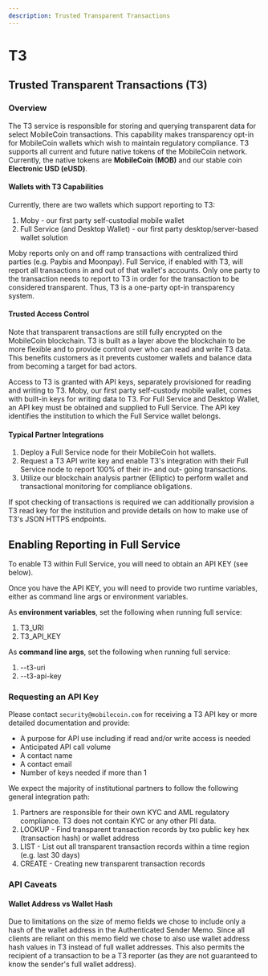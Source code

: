 ```yaml
---
description: Trusted Transparent Transactions
---
```


# T3

## Trusted Transparent Transactions (T3)

### Overview

The T3 service is responsible for storing and querying transparent data for select MobileCoin transactions. This capability makes transparency opt-in for MobileCoin wallets which wish to maintain regulatory compliance. T3 supports all current and future native tokens of the MobileCoin network. Currently, the native tokens are **MobileCoin (MOB)** and our stable coin **Electronic USD (eUSD)**.

#### Wallets with T3 Capabilities

Currently, there are two wallets which support reporting to T3:

1. Moby - our first party self-custodial mobile wallet
2. Full Service (and Desktop Wallet) - our first party desktop/server-based wallet solution

Moby reports only on and off ramp transactions with centralized third parties (e.g. Paybis and Moonpay). Full Service, if enabled with T3, will report all transactions in and out of that wallet's accounts. Only one party to the transaction needs to report to T3 in order for the transaction to be considered transparent. Thus, T3 is a one-party opt-in transparency system.

#### Trusted Access Control

Note that transparent transactions are still fully encrypted on the MobileCoin blockchain. T3 is built as a layer above the blockchain to be more flexible and to provide control over who can read and write T3 data. This benefits customers as it prevents customer wallets and balance data from becoming a target for bad actors.&#x20;

Access to T3 is granted with API keys, separately provisioned for reading and writing to T3. Moby, our first party self-custody mobile wallet, comes with built-in keys for writing data to T3. For Full Service and Desktop Wallet, an API key must be obtained and supplied to Full Service. The API key identifies the institution to which the Full Service wallet belongs.

#### Typical Partner Integrations

1. Deploy a Full Service node for their MobileCoin hot wallets.
2. Request a T3 API write key and enable T3's integration with their Full Service node to report 100% of their in- and out- going transactions.
3. Utilize our blockchain analysis partner (Elliptic) to perform wallet and transactional monitoring for compliance obligations.

If spot checking of transactions is required we can additionally provision a T3 read key for the institution and provide details on how to make use of T3's JSON HTTPS endpoints.

## Enabling Reporting in Full Service

To enable T3 within Full Service, you will need to obtain an API KEY (see below).

Once you have the API KEY, you will need to provide two runtime variables, either as command line args or environment variables.

As **environment variables**, set the following when running full service:

1. T3\_URI
2. T3\_API\_KEY

As **command line args**, set the following when running full service:

1. \--t3-uri
2. \--t3-api-key

### Requesting an API Key

Please contact `security@mobilecoin.com` for receiving a T3 API key or more detailed documentation and provide:

* A purpose for API use including if read and/or write access is needed
* Anticipated API call volume
* A contact name
* A contact email
* Number of keys needed if more than 1

We expect the majority of institutional partners to follow the following general integration path:

1. Partners are responsible for their own KYC and AML regulatory compliance. T3 does not contain KYC or any other PII data.
2. LOOKUP - Find transparent transaction records by txo public key hex (transaction hash) or wallet address
3. LIST - List out all transparent transaction records within a time region (e.g. last 30 days)
4. CREATE - Creating new transparent transaction records

### API Caveats

#### Wallet Address vs Wallet Hash

Due to limitations on the size of memo fields we chose to include only a hash of the wallet address in the Authenticated Sender Memo. Since all clients are reliant on this memo field we chose to also use wallet address hash values in T3 instead of full wallet addresses. This also permits the recipient of a transaction to be a T3 reporter (as they are not guaranteed to know the sender's full wallet address).

